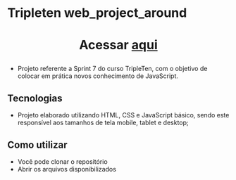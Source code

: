 # Tripleten web_project_around
<h1 align="center">
  <p>Acessar <a href="https://github.com/Borges-Camila/web_project_around">aqui</a></p>
</h1>
 
- Projeto referente a Sprint 7 do curso TripleTen, com o objetivo de colocar em prática novos conhecimento de JavaScript.

## Tecnologias

- Projeto elaborado utilizando HTML, CSS e JavaScript básico, sendo este responsível aos tamanhos de tela mobile, tablet e desktop; 

## Como utilizar

- Você pode clonar o repositório
- Abrir os arquivos disponibilizados

